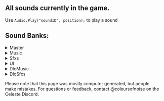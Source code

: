 ## All sounds currently in the game.
Use `Audio.Play("soundID", position);` to play a sound

## Sound Banks:
<details>
<summary>Master</summary>
<br/>
event:/game/04_cliffside/whiteblock_fallthru<br/>
event:/ui/world_map/whoosh/1000ms_back<br/>
event:/ui/world_map/whoosh/1000ms_forward<br/>
event:/ui/world_map/whoosh/400ms_back<br/>
event:/ui/world_map/whoosh/400ms_forward<br/>
event:/ui/world_map/whoosh/600ms_back<br/>
event:/ui/world_map/whoosh/600ms_forward<br/>
event:/ui/world_map/whoosh/700ms_back<br/>
event:/ui/world_map/whoosh/700ms_forward<br/>
event:/ui/world_map/whoosh/900ms_back<br/>
event:/ui/world_map/whoosh/900ms_forward<br/>
snapshot:/assist_game_speed/assist_speed_50<br/>
snapshot:/assist_game_speed/assist_speed_60<br/>
snapshot:/assist_game_speed/assist_speed_70<br/>
snapshot:/assist_game_speed/assist_speed_80<br/>
snapshot:/assist_game_speed/assist_speed_90<br/>
snapshot:/berry_cooperation/1000s_down<br/>
snapshot:/berry_cooperation/2000s_down<br/>
snapshot:/berry_cooperation/3000s_down<br/>
snapshot:/berry_cooperation/4000s_down<br/>
snapshot:/berry_cooperation/5000s_down<br/>
snapshot:/boss_pitch_sfx<br/>
snapshot:/char_granny_laughs_down<br/>
snapshot:/dialogue_in_progress<br/>
snapshot:/env_allamb_down<br/>
snapshot:/env_worldmap_down<br/>
snapshot:/game_00_prologue_amb_down<br/>
snapshot:/game_00_prologue_amb_off<br/>
snapshot:/game_00_verb<br/>
snapshot:/game_01_birdbros_finish<br/>
snapshot:/game_02_dreammemorial_fade<br/>
snapshot:/game_03_clutterswitch_moment<br/>
snapshot:/game_03_oshirofreakout<br/>
snapshot:/game_03_pico8room<br/>
snapshot:/game_04_gondolafeather_main<br/>
snapshot:/game_04_gondolafeather_verb<br/>
snapshot:/game_05_eyedeath<br/>
snapshot:/game_05_eyedistance<br/>
snapshot:/game_05_mus_pulse_controller<br/>
snapshot:/game_05_torch_arp<br/>
snapshot:/game_10_BIR_music_part01<br/>
snapshot:/game_10_BIR_music_part02<br/>
snapshot:/game_10_BIR_sfx<br/>
snapshot:/game_10_BIRd_wings_silenced<br/>
snapshot:/game_10_amb_voidspiral_active<br/>
snapshot:/game_10_cafe_computer_active<br/>
snapshot:/game_10_final_boost<br/>
snapshot:/game_10_glitch_active<br/>
snapshot:/game_10_golden_room_flavour<br/>
snapshot:/game_10_goldenroom_death_fix<br/>
snapshot:/game_10_granny_clouds_dialogue<br/>
snapshot:/game_10_in_space<br/>
snapshot:/game_10_inside_cafe<br/>
snapshot:/game_10_kevinpc_sendcontrol<br/>
snapshot:/game_10_kevinpc_verbtransition<br/>
snapshot:/game_gen_crystalheart<br/>
snapshot:/game_gen_large_berry_get<br/>
snapshot:/mus_cassette_amb_down<br/>
snapshot:/mus_lvl1_verbtransition<br/>
snapshot:/music_all_mute<br/>
snapshot:/music_mains_mute<br/>
snapshot:/music_reflection_secret<br/>
snapshot:/music_secretrevealed<br/>
snapshot:/pause_menu<br/>
snapshot:/underwater<br/>
snapshot:/variant_speed/variant_speed_120<br/>
snapshot:/variant_speed/variant_speed_140<br/>
snapshot:/variant_speed/variant_speed_160<br/>
</details>
<details>
<summary>Music</summary>
<br/>
event:/music/cassette/01_forsaken_city<br/>
event:/music/cassette/02_old_site<br/>
event:/music/cassette/03_resort<br/>
event:/music/cassette/04_cliffside<br/>
event:/music/cassette/05_mirror_temple<br/>
event:/music/cassette/06_reflection<br/>
event:/music/cassette/07_summit<br/>
event:/music/cassette/09_core<br/>
event:/music/lvl0/bridge<br/>
event:/music/lvl0/intro<br/>
event:/music/lvl0/title_ping<br/>
event:/music/lvl1/main<br/>
event:/music/lvl1/theo<br/>
event:/music/lvl2/awake<br/>
event:/music/lvl2/beginning<br/>
event:/music/lvl2/chase<br/>
event:/music/lvl2/dreamblock_sting_pt1<br/>
event:/music/lvl2/dreamblock_sting_pt2<br/>
event:/music/lvl2/evil_madeline<br/>
event:/music/lvl2/mirror<br/>
event:/music/lvl2/phone_end<br/>
event:/music/lvl2/phone_loop<br/>
event:/music/lvl3/clean<br/>
event:/music/lvl3/explore<br/>
event:/music/lvl3/intro<br/>
event:/music/lvl3/oshiro_chase<br/>
event:/music/lvl3/oshiro_theme<br/>
event:/music/lvl4/heavy_winds<br/>
event:/music/lvl4/main<br/>
event:/music/lvl4/minigame<br/>
event:/music/lvl5/middle_temple<br/>
event:/music/lvl5/mirror<br/>
event:/music/lvl5/mirror_cutscene<br/>
event:/music/lvl5/normal<br/>
event:/music/lvl6/badeline_acoustic<br/>
event:/music/lvl6/badeline_fight<br/>
event:/music/lvl6/badeline_glitch<br/>
event:/music/lvl6/madeline_and_theo<br/>
event:/music/lvl6/main<br/>
event:/music/lvl6/secret_room<br/>
event:/music/lvl6/starjump<br/>
event:/music/lvl6/the_fall<br/>
event:/music/lvl7/final_ascent<br/>
event:/music/lvl7/main<br/>
event:/music/lvl8/main<br/>
event:/music/lvl9/main<br/>
event:/music/menu/complete_area<br/>
event:/music/menu/complete_bside<br/>
event:/music/menu/complete_summit<br/>
event:/music/menu/credits<br/>
event:/music/menu/level_select<br/>
event:/music/remix/01_forsaken_city<br/>
event:/music/remix/02_old_site<br/>
event:/music/remix/03_resort<br/>
event:/music/remix/04_cliffside<br/>
event:/music/remix/05_mirror_temple<br/>
event:/music/remix/06_reflection<br/>
event:/music/remix/07_summit<br/>
event:/music/remix/09_core<br/>
event:/new_content/music/lvl10/cinematic/end_intro<br/>
snapshot:/boss_pitch_sfx<br/>
snapshot:/env_allamb_down<br/>
snapshot:/env_worldmap_down<br/>
snapshot:/game_00_prologue_amb_down<br/>
snapshot:/game_00_prologue_amb_off<br/>
snapshot:/game_04_gondolafeather_main<br/>
snapshot:/game_04_gondolafeather_verb<br/>
snapshot:/game_05_eyedistance<br/>
snapshot:/mus_cassette_amb_down<br/>
snapshot:/mus_lvl1_verbtransition<br/>
</details>
<details>
<summary>Sfxs</summary>
<br/>
event:/char/badeline/appear<br/>
event:/char/badeline/booster_begin<br/>
event:/char/badeline/booster_final<br/>
event:/char/badeline/booster_reappear<br/>
event:/char/badeline/booster_relocate<br/>
event:/char/badeline/booster_throw<br/>
event:/char/badeline/boss_bullet<br/>
event:/char/badeline/boss_hug<br/>
event:/char/badeline/boss_idle_air<br/>
event:/char/badeline/boss_laser_charge<br/>
event:/char/badeline/boss_laser_fire<br/>
event:/char/badeline/boss_prefight_getup<br/>
event:/char/badeline/climb_ledge<br/>
event:/char/badeline/dash_red_left<br/>
event:/char/badeline/dash_red_right<br/>
event:/char/badeline/disappear<br/>
event:/char/badeline/dreamblock_enter<br/>
event:/char/badeline/dreamblock_exit<br/>
event:/char/badeline/dreamblock_travel<br/>
event:/char/badeline/duck<br/>
event:/char/badeline/footstep<br/>
event:/char/badeline/grab<br/>
event:/char/badeline/grab_letgo<br/>
event:/char/badeline/handhold<br/>
event:/char/badeline/jump<br/>
event:/char/badeline/jump_assisted<br/>
event:/char/badeline/jump_climb_left<br/>
event:/char/badeline/jump_climb_right<br/>
event:/char/badeline/jump_dreamblock<br/>
event:/char/badeline/jump_special<br/>
event:/char/badeline/jump_super<br/>
event:/char/badeline/jump_superslide<br/>
event:/char/badeline/jump_superwall<br/>
event:/char/badeline/jump_wall_left<br/>
event:/char/badeline/jump_wall_right<br/>
event:/char/badeline/landing<br/>
event:/char/badeline/level_entry<br/>
event:/char/badeline/maddy_join<br/>
event:/char/badeline/maddy_split<br/>
event:/char/badeline/stand<br/>
event:/char/badeline/temple_move_chats<br/>
event:/char/badeline/temple_move_first<br/>
event:/char/badeline/wallslide<br/>
event:/char/dialogue/badeline<br/>
event:/char/dialogue/ex<br/>
event:/char/dialogue/granny<br/>
event:/char/dialogue/madeline<br/>
event:/char/dialogue/madeline_mirror<br/>
event:/char/dialogue/mom<br/>
event:/char/dialogue/oshiro<br/>
event:/char/dialogue/secret_character<br/>
event:/char/dialogue/sfx_support/phone_static_ex<br/>
event:/char/dialogue/sfx_support/phone_static_mom<br/>
event:/char/dialogue/theo<br/>
event:/char/dialogue/theo_mirror<br/>
event:/char/granny/cane_tap<br/>
event:/char/granny/laugh_firstphrase<br/>
event:/char/granny/laugh_oneha<br/>
event:/char/madeline/backpack_drop<br/>
event:/char/madeline/campfire_sit<br/>
event:/char/madeline/campfire_stand<br/>
event:/char/madeline/climb_ledge<br/>
event:/char/madeline/core_hair_charged<br/>
event:/char/madeline/crystaltheo_lift<br/>
event:/char/madeline/crystaltheo_throw<br/>
event:/char/madeline/dash_pink_left<br/>
event:/char/madeline/dash_pink_right<br/>
event:/char/madeline/dash_red_left<br/>
event:/char/madeline/dash_red_right<br/>
event:/char/madeline/death<br/>
event:/char/madeline/dreamblock_enter<br/>
event:/char/madeline/dreamblock_exit<br/>
event:/char/madeline/dreamblock_travel<br/>
event:/char/madeline/duck<br/>
event:/char/madeline/footstep<br/>
event:/char/madeline/grab<br/>
event:/char/madeline/grab_letgo<br/>
event:/char/madeline/handhold<br/>
event:/char/madeline/idle_crackknuckles<br/>
event:/char/madeline/idle_scratch<br/>
event:/char/madeline/idle_sneeze<br/>
event:/char/madeline/jump<br/>
event:/char/madeline/jump_assisted<br/>
event:/char/madeline/jump_climb_left<br/>
event:/char/madeline/jump_climb_right<br/>
event:/char/madeline/jump_dreamblock<br/>
event:/char/madeline/jump_special<br/>
event:/char/madeline/jump_super<br/>
event:/char/madeline/jump_superslide<br/>
event:/char/madeline/jump_superwall<br/>
event:/char/madeline/jump_wall_left<br/>
event:/char/madeline/jump_wall_right<br/>
event:/char/madeline/landing<br/>
event:/char/madeline/mirrortemple_big_landing<br/>
event:/char/madeline/predeath<br/>
event:/char/madeline/revive<br/>
event:/char/madeline/stand<br/>
event:/char/madeline/summit_areastart<br/>
event:/char/madeline/summit_flytonext<br/>
event:/char/madeline/summit_sit<br/>
event:/char/madeline/theo_collapse<br/>
event:/char/madeline/wallslide<br/>
event:/char/madeline/water_dash_gen<br/>
event:/char/madeline/water_dash_in<br/>
event:/char/madeline/water_dash_out<br/>
event:/char/madeline/water_in<br/>
event:/char/madeline/water_move_general<br/>
event:/char/madeline/water_move_shallow<br/>
event:/char/madeline/water_out<br/>
event:/char/oshiro/boss_charge<br/>
event:/char/oshiro/boss_enter_screen<br/>
event:/char/oshiro/boss_precharge<br/>
event:/char/oshiro/boss_reform<br/>
event:/char/oshiro/boss_slam_final<br/>
event:/char/oshiro/boss_slam_first<br/>
event:/char/oshiro/boss_transform_begin<br/>
event:/char/oshiro/boss_transform_burst<br/>
event:/char/oshiro/chat_collapse<br/>
event:/char/oshiro/chat_get_up<br/>
event:/char/oshiro/chat_turn_left<br/>
event:/char/oshiro/chat_turn_right<br/>
event:/char/oshiro/move_01_0xa_exit<br/>
event:/char/oshiro/move_02_03a_exit<br/>
event:/char/oshiro/move_03_08a_exit<br/>
event:/char/oshiro/move_04_pace_left<br/>
event:/char/oshiro/move_04_pace_right<br/>
event:/char/oshiro/move_05_09b_exit<br/>
event:/char/oshiro/move_06_04d_exit<br/>
event:/char/oshiro/move_07_roof00_enter<br/>
event:/char/oshiro/move_08_roof07_exit<br/>
event:/char/theo/phone_taps_loop<br/>
event:/char/theo/resort_ceilingvent_hey<br/>
event:/char/theo/resort_ceilingvent_popoff<br/>
event:/char/theo/resort_ceilingvent_seeya<br/>
event:/char/theo/resort_ceilingvent_shake<br/>
event:/char/theo/resort_crawl<br/>
event:/char/theo/resort_standtocrawl<br/>
event:/char/theo/resort_vent_grab<br/>
event:/char/theo/resort_vent_rip<br/>
event:/char/theo/resort_vent_tug<br/>
event:/char/theo/resort_vent_tumble<br/>
event:/char/theo/yolo_fist<br/>
event:/classic/pico8_boot<br/>
event:/classic/pico8_mus_00<br/>
event:/classic/pico8_mus_01<br/>
event:/classic/pico8_mus_02<br/>
event:/classic/pico8_mus_03<br/>
event:/classic/sfx0<br/>
event:/classic/sfx1<br/>
event:/classic/sfx13<br/>
event:/classic/sfx14<br/>
event:/classic/sfx15<br/>
event:/classic/sfx16<br/>
event:/classic/sfx2<br/>
event:/classic/sfx23<br/>
event:/classic/sfx3<br/>
event:/classic/sfx35<br/>
event:/classic/sfx37<br/>
event:/classic/sfx38<br/>
event:/classic/sfx4<br/>
event:/classic/sfx5<br/>
event:/classic/sfx51<br/>
event:/classic/sfx54<br/>
event:/classic/sfx55<br/>
event:/classic/sfx6<br/>
event:/classic/sfx61<br/>
event:/classic/sfx62<br/>
event:/classic/sfx7<br/>
event:/classic/sfx8<br/>
event:/classic/sfx9<br/>
event:/env/amb/00_prologue<br/>
event:/env/amb/01_main<br/>
event:/env/amb/02_awake<br/>
event:/env/amb/02_dream<br/>
event:/env/amb/03_exterior<br/>
event:/env/amb/03_interior<br/>
event:/env/amb/03_pico8_closeup<br/>
event:/env/amb/04_main<br/>
event:/env/amb/05_interior_dark<br/>
event:/env/amb/05_interior_main<br/>
event:/env/amb/05_mirror_sequence<br/>
event:/env/amb/06_lake<br/>
event:/env/amb/06_main<br/>
event:/env/amb/09_main<br/>
event:/env/amb/worldmap<br/>
event:/env/local/02_old_site/phone_lamp<br/>
event:/env/local/03_resort/broken_window_large<br/>
event:/env/local/03_resort/broken_window_small<br/>
event:/env/local/03_resort/pico8_machine<br/>
event:/env/local/06_reflection/boss_idle_ground<br/>
event:/env/local/07_summit/flag_flap<br/>
event:/env/local/09_core/conveyor_idle<br/>
event:/env/local/09_core/fireballs_idle<br/>
event:/env/local/09_core/lavagate_idle<br/>
event:/env/local/campfire_loop<br/>
event:/env/local/campfire_start<br/>
event:/env/local/waterfall_big_in<br/>
event:/env/local/waterfall_big_main<br/>
event:/env/local/waterfall_small_in_deep<br/>
event:/env/local/waterfall_small_in_shallow<br/>
event:/env/local/waterfall_small_main<br/>
event:/env/state/underwater<br/>
event:/game/00_prologue/bridge_rumble_loop<br/>
event:/game/00_prologue/bridge_support_break<br/>
event:/game/00_prologue/car_down<br/>
event:/game/00_prologue/car_up<br/>
event:/game/00_prologue/fallblock_first_impact<br/>
event:/game/00_prologue/fallblock_first_shake<br/>
event:/game/00_prologue/intro_vignette<br/>
event:/game/01_forsaken_city/birdbros_finish<br/>
event:/game/01_forsaken_city/birdbros_fly_loop<br/>
event:/game/01_forsaken_city/birdbros_thrust<br/>
event:/game/01_forsaken_city/console_blue<br/>
event:/game/01_forsaken_city/console_purple<br/>
event:/game/01_forsaken_city/console_red<br/>
event:/game/01_forsaken_city/console_static_long<br/>
event:/game/01_forsaken_city/console_static_loop<br/>
event:/game/01_forsaken_city/console_static_short<br/>
event:/game/01_forsaken_city/console_white<br/>
event:/game/01_forsaken_city/console_yellow<br/>
event:/game/01_forsaken_city/fallblock_ice_impact<br/>
event:/game/01_forsaken_city/fallblock_ice_shake<br/>
event:/game/01_forsaken_city/zip_mover<br/>
event:/game/02_old_site/lantern_hit<br/>
event:/game/02_old_site/sequence_badeline_intro<br/>
event:/game/02_old_site/sequence_mirror<br/>
event:/game/02_old_site/sequence_phone_pickup<br/>
event:/game/02_old_site/sequence_phone_ring_loop<br/>
event:/game/02_old_site/sequence_phone_ringtone_loop<br/>
event:/game/02_old_site/sequence_phone_transform<br/>
event:/game/02_old_site/theoselfie_foley<br/>
event:/game/02_old_site/theoselfie_photo_filter<br/>
event:/game/02_old_site/theoselfie_photo_in<br/>
event:/game/02_old_site/theoselfie_photo_out<br/>
event:/game/03_resort/clutterswitch_books<br/>
event:/game/03_resort/clutterswitch_boxes<br/>
event:/game/03_resort/clutterswitch_finish<br/>
event:/game/03_resort/clutterswitch_linens<br/>
event:/game/03_resort/clutterswitch_return<br/>
event:/game/03_resort/deskbell_again<br/>
event:/game/03_resort/door_metal_close<br/>
event:/game/03_resort/door_metal_open<br/>
event:/game/03_resort/door_wood_close<br/>
event:/game/03_resort/door_wood_open<br/>
event:/game/03_resort/fallblock_wood_impact<br/>
event:/game/03_resort/fallblock_wood_shake<br/>
event:/game/03_resort/fallblock_wooddistant_impact<br/>
event:/game/03_resort/fluff_tendril_emerge<br/>
event:/game/03_resort/fluff_tendril_recede<br/>
event:/game/03_resort/fluff_tendril_touch<br/>
event:/game/03_resort/forcefield_bump<br/>
event:/game/03_resort/forcefield_idle_loop<br/>
event:/game/03_resort/forcefield_vanish<br/>
event:/game/03_resort/key_unlock<br/>
event:/game/03_resort/lantern_bump<br/>
event:/game/03_resort/memo_in<br/>
event:/game/03_resort/memo_out<br/>
event:/game/03_resort/platform_horiz_left<br/>
event:/game/03_resort/platform_horiz_right<br/>
event:/game/03_resort/platform_vert_down_loop<br/>
event:/game/03_resort/platform_vert_end<br/>
event:/game/03_resort/platform_vert_start<br/>
event:/game/03_resort/platform_vert_up_loop<br/>
event:/game/03_resort/sequence_oshiro_intro<br/>
event:/game/03_resort/sequence_oshirofluff_pt1<br/>
event:/game/03_resort/sequence_oshirofluff_pt2<br/>
event:/game/03_resort/suite_bad_ceilingbreak<br/>
event:/game/03_resort/suite_bad_exittop<br/>
event:/game/03_resort/suite_bad_intro<br/>
event:/game/03_resort/suite_bad_mirrorbreak<br/>
event:/game/03_resort/suite_bad_moveroof<br/>
event:/game/03_resort/suite_bad_movestageleft<br/>
event:/game/03_resort/trapdoor_frombottom<br/>
event:/game/03_resort/trapdoor_fromtop<br/>
event:/game/04_cliffside/arrowblock_activate<br/>
event:/game/04_cliffside/arrowblock_break<br/>
event:/game/04_cliffside/arrowblock_debris<br/>
event:/game/04_cliffside/arrowblock_move<br/>
event:/game/04_cliffside/arrowblock_reappear<br/>
event:/game/04_cliffside/arrowblock_reform_begin<br/>
event:/game/04_cliffside/arrowblock_side_depress<br/>
event:/game/04_cliffside/arrowblock_side_release<br/>
event:/game/04_cliffside/cloud_blue_boost<br/>
event:/game/04_cliffside/cloud_pink_boost<br/>
event:/game/04_cliffside/cloud_pink_reappear<br/>
event:/game/04_cliffside/gondola_cliffmechanism_start<br/>
event:/game/04_cliffside/gondola_finish<br/>
event:/game/04_cliffside/gondola_halted_loop<br/>
event:/game/04_cliffside/gondola_movement_loop<br/>
event:/game/04_cliffside/gondola_restart<br/>
event:/game/04_cliffside/gondola_scaryhair_01<br/>
event:/game/04_cliffside/gondola_scaryhair_02<br/>
event:/game/04_cliffside/gondola_scaryhair_03<br/>
event:/game/04_cliffside/gondola_theo_fall<br/>
event:/game/04_cliffside/gondola_theo_lever_fail<br/>
event:/game/04_cliffside/gondola_theo_lever_start<br/>
event:/game/04_cliffside/gondola_theo_recover<br/>
event:/game/04_cliffside/gondola_theoselfie_halt<br/>
event:/game/04_cliffside/greenbooster_dash<br/>
event:/game/04_cliffside/greenbooster_end<br/>
event:/game/04_cliffside/greenbooster_enter<br/>
event:/game/04_cliffside/greenbooster_reappear<br/>
event:/game/04_cliffside/snowball_impact<br/>
event:/game/04_cliffside/snowball_spawn<br/>
event:/game/04_cliffside/stone_blockade<br/>
event:/game/05_mirror_temple/bladespinner_spin<br/>
event:/game/05_mirror_temple/button_activate<br/>
event:/game/05_mirror_temple/button_depress<br/>
event:/game/05_mirror_temple/button_return<br/>
event:/game/05_mirror_temple/crackedwall_vanish<br/>
event:/game/05_mirror_temple/crystaltheo_break_free<br/>
event:/game/05_mirror_temple/crystaltheo_hit_ground<br/>
event:/game/05_mirror_temple/crystaltheo_hit_side<br/>
event:/game/05_mirror_temple/eye_pulse<br/>
event:/game/05_mirror_temple/eyebro_eyemove<br/>
event:/game/05_mirror_temple/eyewall_bounce<br/>
event:/game/05_mirror_temple/eyewall_destroy<br/>
event:/game/05_mirror_temple/gate_main_close<br/>
event:/game/05_mirror_temple/gate_main_open<br/>
event:/game/05_mirror_temple/gate_theo_close<br/>
event:/game/05_mirror_temple/gate_theo_open<br/>
event:/game/05_mirror_temple/key_unlock_dark<br/>
event:/game/05_mirror_temple/key_unlock_light<br/>
event:/game/05_mirror_temple/mainmirror_reveal<br/>
event:/game/05_mirror_temple/mainmirror_torch_lit_1<br/>
event:/game/05_mirror_temple/mainmirror_torch_lit_2<br/>
event:/game/05_mirror_temple/mainmirror_torch_loop<br/>
event:/game/05_mirror_temple/redbooster_dash<br/>
event:/game/05_mirror_temple/redbooster_end<br/>
event:/game/05_mirror_temple/redbooster_enter<br/>
event:/game/05_mirror_temple/redbooster_move<br/>
event:/game/05_mirror_temple/redbooster_reappear<br/>
event:/game/05_mirror_temple/room_lightlevel_down<br/>
event:/game/05_mirror_temple/room_lightlevel_up<br/>
event:/game/05_mirror_temple/seeker_aggro<br/>
event:/game/05_mirror_temple/seeker_booped<br/>
event:/game/05_mirror_temple/seeker_dash<br/>
event:/game/05_mirror_temple/seeker_dash_turn<br/>
event:/game/05_mirror_temple/seeker_death<br/>
event:/game/05_mirror_temple/seeker_hit_lightwall<br/>
event:/game/05_mirror_temple/seeker_hit_normal<br/>
event:/game/05_mirror_temple/seeker_playercontrolstart<br/>
event:/game/05_mirror_temple/seeker_revive<br/>
event:/game/05_mirror_temple/seeker_statue_break<br/>
event:/game/05_mirror_temple/swapblock_move<br/>
event:/game/05_mirror_temple/swapblock_move_end<br/>
event:/game/05_mirror_temple/swapblock_return<br/>
event:/game/05_mirror_temple/swapblock_return_end<br/>
event:/game/05_mirror_temple/torch_activate<br/>
event:/game/06_reflection/badeline_feather_slice<br/>
event:/game/06_reflection/badeline_freakout_1<br/>
event:/game/06_reflection/badeline_freakout_2<br/>
event:/game/06_reflection/badeline_freakout_3<br/>
event:/game/06_reflection/badeline_freakout_4<br/>
event:/game/06_reflection/badeline_freakout_5<br/>
event:/game/06_reflection/badeline_pull_cliffbreak<br/>
event:/game/06_reflection/badeline_pull_impact<br/>
event:/game/06_reflection/badeline_pull_rumble_loop<br/>
event:/game/06_reflection/badeline_pull_whooshdown<br/>
event:/game/06_reflection/boss_spikes_burst<br/>
event:/game/06_reflection/crushblock_activate<br/>
event:/game/06_reflection/crushblock_impact<br/>
event:/game/06_reflection/crushblock_move_loop<br/>
event:/game/06_reflection/crushblock_rest<br/>
event:/game/06_reflection/crushblock_rest_waypoint<br/>
event:/game/06_reflection/crushblock_return_loop<br/>
event:/game/06_reflection/fall_spike_smash<br/>
event:/game/06_reflection/fallblock_boss_impact<br/>
event:/game/06_reflection/fallblock_boss_shake<br/>
event:/game/06_reflection/feather_bubble_bounce<br/>
event:/game/06_reflection/feather_bubble_get<br/>
event:/game/06_reflection/feather_bubble_renew<br/>
event:/game/06_reflection/feather_get<br/>
event:/game/06_reflection/feather_reappear<br/>
event:/game/06_reflection/feather_renew<br/>
event:/game/06_reflection/feather_state_bump<br/>
event:/game/06_reflection/feather_state_end<br/>
event:/game/06_reflection/feather_state_loop<br/>
event:/game/06_reflection/feather_state_warning<br/>
event:/game/06_reflection/hug_badeline_glow<br/>
event:/game/06_reflection/hug_image_1<br/>
event:/game/06_reflection/hug_image_2<br/>
event:/game/06_reflection/hug_image_3<br/>
event:/game/06_reflection/hug_levelup_text_in<br/>
event:/game/06_reflection/hug_levelup_text_out<br/>
event:/game/06_reflection/pinballbumper_hit<br/>
event:/game/06_reflection/pinballbumper_reset<br/>
event:/game/06_reflection/scaryhair_move<br/>
event:/game/06_reflection/scaryhair_whoosh<br/>
event:/game/06_reflection/supersecret_dashflavour<br/>
event:/game/06_reflection/supersecret_heartappear<br/>
event:/game/06_reflection/supersecret_torch_1<br/>
event:/game/06_reflection/supersecret_torch_2<br/>
event:/game/06_reflection/supersecret_torch_3<br/>
event:/game/06_reflection/supersecret_torch_4<br/>
event:/game/07_summit/altitude_count<br/>
event:/game/07_summit/checkpoint_confetti<br/>
event:/game/07_summit/gem_get<br/>
event:/game/07_summit/gem_unlock_1<br/>
event:/game/07_summit/gem_unlock_2<br/>
event:/game/07_summit/gem_unlock_3<br/>
event:/game/07_summit/gem_unlock_4<br/>
event:/game/07_summit/gem_unlock_5<br/>
event:/game/07_summit/gem_unlock_6<br/>
event:/game/07_summit/gem_unlock_complete<br/>
event:/game/09_core/bounceblock_break<br/>
event:/game/09_core/bounceblock_reappear<br/>
event:/game/09_core/bounceblock_touch<br/>
event:/game/09_core/conveyor_activate<br/>
event:/game/09_core/final_heart_get<br/>
event:/game/09_core/frontdoor_heartfill<br/>
event:/game/09_core/frontdoor_unlock<br/>
event:/game/09_core/hotpinball_activate<br/>
event:/game/09_core/iceball_break<br/>
event:/game/09_core/iceblock_reappear<br/>
event:/game/09_core/iceblock_touch<br/>
event:/game/09_core/pinballbumper_hit<br/>
event:/game/09_core/rising_threat<br/>
event:/game/09_core/switch_dies<br/>
event:/game/09_core/switch_to_cold<br/>
event:/game/09_core/switch_to_hot<br/>
event:/game/general/assist_dreamblockbounce<br/>
event:/game/general/assist_nonsolid_in<br/>
event:/game/general/assist_nonsolid_out<br/>
event:/game/general/assist_screenbottom<br/>
event:/game/general/bird_in<br/>
event:/game/general/bird_land_dirt<br/>
event:/game/general/bird_peck<br/>
event:/game/general/bird_squawk<br/>
event:/game/general/bird_startle<br/>
event:/game/general/birdbaby_flyaway<br/>
event:/game/general/birdbaby_hop<br/>
event:/game/general/birdbaby_tweet_loop<br/>
event:/game/general/cassette_block_switch_1<br/>
event:/game/general/cassette_block_switch_2<br/>
event:/game/general/cassette_bubblereturn<br/>
event:/game/general/cassette_get<br/>
event:/game/general/cassette_preview<br/>
event:/game/general/crystalheart_blue_get<br/>
event:/game/general/crystalheart_bounce<br/>
event:/game/general/crystalheart_gold_get<br/>
event:/game/general/crystalheart_pulse<br/>
event:/game/general/crystalheart_red_get<br/>
event:/game/general/debris_dirt<br/>
event:/game/general/debris_stone<br/>
event:/game/general/debris_wood<br/>
event:/game/general/diamond_return<br/>
event:/game/general/diamond_touch<br/>
event:/game/general/fallblock_impact<br/>
event:/game/general/fallblock_shake<br/>
event:/game/general/key_get<br/>
event:/game/general/lookout_move<br/>
event:/game/general/lookout_use<br/>
event:/game/general/passage_closed_behind<br/>
event:/game/general/platform_disintegrate<br/>
event:/game/general/platform_return<br/>
event:/game/general/secret_revealed<br/>
event:/game/general/seed_complete_berry<br/>
event:/game/general/seed_complete_main<br/>
event:/game/general/seed_poof<br/>
event:/game/general/seed_pulse<br/>
event:/game/general/seed_reappear<br/>
event:/game/general/seed_touch<br/>
event:/game/general/spotlight_intro<br/>
event:/game/general/spotlight_outro<br/>
event:/game/general/spring<br/>
event:/game/general/strawberry_blue_pulse<br/>
event:/game/general/strawberry_blue_touch<br/>
event:/game/general/strawberry_flyaway<br/>
event:/game/general/strawberry_get<br/>
event:/game/general/strawberry_laugh<br/>
event:/game/general/strawberry_pulse<br/>
event:/game/general/strawberry_touch<br/>
event:/game/general/strawberry_wingflap<br/>
event:/game/general/thing_booped<br/>
event:/game/general/touchswitch_any<br/>
event:/game/general/touchswitch_gate_finish<br/>
event:/game/general/touchswitch_gate_open<br/>
event:/game/general/touchswitch_last<br/>
event:/game/general/touchswitch_last_cutoff<br/>
event:/game/general/touchswitch_last_oneshot<br/>
event:/game/general/wall_break_dirt<br/>
event:/game/general/wall_break_ice<br/>
event:/game/general/wall_break_stone<br/>
event:/game/general/wall_break_wood<br/>
event:/music/remix/01_forsaken_city<br/>
event:/music/remix/02_old_site<br/>
event:/music/remix/03_resort<br/>
event:/music/remix/04_cliffside<br/>
event:/music/remix/05_mirror_temple<br/>
event:/music/remix/06_reflection<br/>
event:/music/remix/07_summit<br/>
event:/music/remix/09_core<br/>
event:/new_content/game/10_farewell/bird_fly_uptonext<br/>
event:/state/underwater<br/>
event:/ui/game/general_text_loop<br/>
event:/ui/game/increment_dashcount<br/>
event:/ui/game/increment_strawberry<br/>
event:/ui/main/assist_button_info<br/>
event:/ui/main/assist_button_no<br/>
event:/ui/main/assist_button_yes<br/>
event:/ui/main/assist_info_whistle<br/>
event:/ui/main/bside_intro_text<br/>
event:/ui/postgame/death_appear<br/>
event:/ui/postgame/goldberry_count<br/>
event:/ui/world_map/icon/assist_skip<br/>
snapshot:/berry_cooperation/1000s_down<br/>
snapshot:/berry_cooperation/2000s_down<br/>
snapshot:/berry_cooperation/3000s_down<br/>
snapshot:/berry_cooperation/4000s_down<br/>
snapshot:/berry_cooperation/5000s_down<br/>
snapshot:/char_granny_laughs_down<br/>
snapshot:/env_allamb_down<br/>
snapshot:/game_00_verb<br/>
snapshot:/game_01_birdbros_finish<br/>
snapshot:/game_03_clutterswitch_moment<br/>
snapshot:/game_03_oshirofreakout<br/>
snapshot:/game_03_pico8room<br/>
snapshot:/game_05_eyedeath<br/>
snapshot:/game_05_mus_pulse_controller<br/>
snapshot:/game_05_torch_arp<br/>
snapshot:/game_gen_crystalheart<br/>
snapshot:/game_gen_large_berry_get<br/>
snapshot:/music_all_mute<br/>
snapshot:/music_reflection_secret<br/>
snapshot:/music_secretrevealed<br/>
snapshot:/underwater<br/>
</details>
<details>
<summary>UI</summary>
<br/>
event:/game/03_resort/clutterswitch_squish<br/>
event:/ui/game/chatoptions_appear<br/>
event:/ui/game/chatoptions_roll_down<br/>
event:/ui/game/chatoptions_roll_up<br/>
event:/ui/game/chatoptions_select<br/>
event:/ui/game/hotspot_main_in<br/>
event:/ui/game/hotspot_main_out<br/>
event:/ui/game/hotspot_note_in<br/>
event:/ui/game/hotspot_note_out<br/>
event:/ui/game/lookout_off<br/>
event:/ui/game/lookout_on<br/>
event:/ui/game/memorial_dream_loop<br/>
event:/ui/game/memorial_dream_text_in<br/>
event:/ui/game/memorial_dream_text_loop<br/>
event:/ui/game/memorial_dream_text_out<br/>
event:/ui/game/memorial_text_in<br/>
event:/ui/game/memorial_text_loop<br/>
event:/ui/game/memorial_text_out<br/>
event:/ui/game/pause<br/>
event:/ui/game/textadvance_madeline<br/>
event:/ui/game/textadvance_other<br/>
event:/ui/game/textbox_madeline_in<br/>
event:/ui/game/textbox_madeline_out<br/>
event:/ui/game/textbox_other_in<br/>
event:/ui/game/textbox_other_out<br/>
event:/ui/game/tutorial_note_flip_back<br/>
event:/ui/game/tutorial_note_flip_front<br/>
event:/ui/game/unpause<br/>
event:/ui/main/button_back<br/>
event:/ui/main/button_climb<br/>
event:/ui/main/button_invalid<br/>
event:/ui/main/button_lowkey<br/>
event:/ui/main/button_select<br/>
event:/ui/main/button_toggle_off<br/>
event:/ui/main/button_toggle_on<br/>
event:/ui/main/message_confirm<br/>
event:/ui/main/postcard_ch1_in<br/>
event:/ui/main/postcard_ch1_out<br/>
event:/ui/main/postcard_ch2_in<br/>
event:/ui/main/postcard_ch2_out<br/>
event:/ui/main/postcard_ch3_in<br/>
event:/ui/main/postcard_ch3_out<br/>
event:/ui/main/postcard_ch4_in<br/>
event:/ui/main/postcard_ch4_out<br/>
event:/ui/main/postcard_ch5_in<br/>
event:/ui/main/postcard_ch5_out<br/>
event:/ui/main/postcard_ch6_in<br/>
event:/ui/main/postcard_ch6_out<br/>
event:/ui/main/postcard_csides_in<br/>
event:/ui/main/postcard_csides_out<br/>
event:/ui/main/rename_entry_accept<br/>
event:/ui/main/rename_entry_backspace<br/>
event:/ui/main/rename_entry_char<br/>
event:/ui/main/rename_entry_rollover<br/>
event:/ui/main/rename_entry_space<br/>
event:/ui/main/rollover_down<br/>
event:/ui/main/rollover_up<br/>
event:/ui/main/savefile_begin<br/>
event:/ui/main/savefile_delete<br/>
event:/ui/main/savefile_rename_start<br/>
event:/ui/main/savefile_rollover_down<br/>
event:/ui/main/savefile_rollover_first<br/>
event:/ui/main/savefile_rollover_up<br/>
event:/ui/main/title_firstinput<br/>
event:/ui/main/whoosh_large_in<br/>
event:/ui/main/whoosh_large_out<br/>
event:/ui/main/whoosh_list_in<br/>
event:/ui/main/whoosh_list_out<br/>
event:/ui/main/whoosh_savefile_in<br/>
event:/ui/main/whoosh_savefile_out<br/>
event:/ui/postgame/crystal_heart<br/>
event:/ui/postgame/death_count<br/>
event:/ui/postgame/death_final<br/>
event:/ui/postgame/strawberry_count<br/>
event:/ui/postgame/strawberry_total<br/>
event:/ui/postgame/strawberry_total_all<br/>
event:/ui/postgame/unlock_bside<br/>
event:/ui/postgame/unlock_newchapter<br/>
event:/ui/world_map/chapter/back<br/>
event:/ui/world_map/chapter/checkpoint_back<br/>
event:/ui/world_map/chapter/checkpoint_photo_add<br/>
event:/ui/world_map/chapter/checkpoint_photo_remove<br/>
event:/ui/world_map/chapter/checkpoint_start<br/>
event:/ui/world_map/chapter/level_select<br/>
event:/ui/world_map/chapter/pane_contract<br/>
event:/ui/world_map/chapter/pane_expand<br/>
event:/ui/world_map/chapter/tab_roll_left<br/>
event:/ui/world_map/chapter/tab_roll_right<br/>
event:/ui/world_map/icon/flip_left<br/>
event:/ui/world_map/icon/flip_right<br/>
event:/ui/world_map/icon/roll_left<br/>
event:/ui/world_map/icon/roll_right<br/>
event:/ui/world_map/icon/select<br/>
event:/ui/world_map/journal/back<br/>
event:/ui/world_map/journal/heart_grab<br/>
event:/ui/world_map/journal/heart_release<br/>
event:/ui/world_map/journal/heart_roll<br/>
event:/ui/world_map/journal/heart_shift_down<br/>
event:/ui/world_map/journal/heart_shift_up<br/>
event:/ui/world_map/journal/page_cover_back<br/>
event:/ui/world_map/journal/page_cover_forward<br/>
event:/ui/world_map/journal/page_main_back<br/>
event:/ui/world_map/journal/page_main_forward<br/>
event:/ui/world_map/journal/select<br/>
snapshot:/game_02_dreammemorial_fade<br/>
</details>
<details>
<summary>DlcMusic</summary>
<br/>
event:/new_content/music/lvl10/cassette_rooms<br/>
event:/new_content/music/lvl10/cinematic/bird_crash_first<br/>
event:/new_content/music/lvl10/cinematic/bird_crash_second<br/>
event:/new_content/music/lvl10/cinematic/end<br/>
event:/new_content/music/lvl10/final_run<br/>
event:/new_content/music/lvl10/golden_room<br/>
event:/new_content/music/lvl10/granny_farewell<br/>
event:/new_content/music/lvl10/intermission_heartgroove<br/>
event:/new_content/music/lvl10/intermission_powerpoint<br/>
event:/new_content/music/lvl10/part01<br/>
event:/new_content/music/lvl10/part02<br/>
event:/new_content/music/lvl10/part03<br/>
event:/new_content/music/lvl10/reconciliation<br/>
snapshot:/game_10_in_space<br/>
snapshot:/game_10_kevinpc_sendcontrol<br/>
snapshot:/game_10_kevinpc_verbtransition<br/>
</details>
<details>
<summary>DlcSfxs</summary>
<br/>
event:/char/dialogue/theo<br/>
event:/char/dialogue/theo_webcam<br/>
event:/game/06_reflection/crushblock_move_loop_covert<br/>
event:/new_content/char/badeline/birdcrash_scene_float<br/>
event:/new_content/char/badeline/booster_finalfinal_part1<br/>
event:/new_content/char/badeline/booster_finalfinal_part2<br/>
event:/new_content/char/badeline/booster_first_appear<br/>
event:/new_content/char/badeline/booster_relocate_slow<br/>
event:/new_content/char/badeline/maddy_join_quick<br/>
event:/new_content/char/granny/cane_tap_ending<br/>
event:/new_content/char/granny/dissipate<br/>
event:/new_content/char/madeline/bounce_boost<br/>
event:/new_content/char/madeline/death_golden<br/>
event:/new_content/char/madeline/glider_drop<br/>
event:/new_content/char/madeline/hiccup_ducking<br/>
event:/new_content/char/madeline/hiccup_standing<br/>
event:/new_content/char/madeline/screenentry_golden<br/>
event:/new_content/char/madeline/screenentry_gran<br/>
event:/new_content/char/madeline/screenentry_gran_landing<br/>
event:/new_content/char/madeline/screenentry_lowgrav<br/>
event:/new_content/char/madeline/screenentry_stubborn<br/>
event:/new_content/char/tutorial_ghost/appear<br/>
event:/new_content/char/tutorial_ghost/dash_red_left<br/>
event:/new_content/char/tutorial_ghost/dash_red_right<br/>
event:/new_content/char/tutorial_ghost/disappear<br/>
event:/new_content/char/tutorial_ghost/dreamblock_sequence<br/>
event:/new_content/char/tutorial_ghost/footstep<br/>
event:/new_content/char/tutorial_ghost/grab<br/>
event:/new_content/char/tutorial_ghost/handhold<br/>
event:/new_content/char/tutorial_ghost/jump<br/>
event:/new_content/char/tutorial_ghost/jump_super<br/>
event:/new_content/char/tutorial_ghost/land<br/>
event:/new_content/env/10_electricity<br/>
event:/new_content/env/10_endscene<br/>
event:/new_content/env/10_grannyclouds<br/>
event:/new_content/env/10_rain<br/>
event:/new_content/env/10_rushingvoid<br/>
event:/new_content/env/10_space_underwater<br/>
event:/new_content/env/10_voidspiral<br/>
event:/new_content/env/local/cafe_computer<br/>
event:/new_content/env/local/cafe_sign<br/>
event:/new_content/env/local/kevinpc<br/>
event:/new_content/env/local/tutorial_static_left<br/>
event:/new_content/env/local/tutorial_static_right<br/>
event:/new_content/game/10_farewell/bird_camera_pan_up<br/>
event:/new_content/game/10_farewell/bird_crashscene_leave<br/>
event:/new_content/game/10_farewell/bird_crashscene_recover<br/>
event:/new_content/game/10_farewell/bird_crashscene_relocate<br/>
event:/new_content/game/10_farewell/bird_crashscene_start<br/>
event:/new_content/game/10_farewell/bird_crashscene_twitch_1<br/>
event:/new_content/game/10_farewell/bird_crashscene_twitch_2<br/>
event:/new_content/game/10_farewell/bird_crashscene_twitch_3<br/>
event:/new_content/game/10_farewell/bird_flappyscene<br/>
event:/new_content/game/10_farewell/bird_flappyscene_entry<br/>
event:/new_content/game/10_farewell/bird_flyuproll<br/>
event:/new_content/game/10_farewell/bird_relocate<br/>
event:/new_content/game/10_farewell/bird_startle<br/>
event:/new_content/game/10_farewell/bird_throw<br/>
event:/new_content/game/10_farewell/bird_wingflap<br/>
event:/new_content/game/10_farewell/cafe_computer_off<br/>
event:/new_content/game/10_farewell/cafe_computer_on<br/>
event:/new_content/game/10_farewell/cafe_computer_on_old<br/>
event:/new_content/game/10_farewell/cafe_computer_startupsfx<br/>
event:/new_content/game/10_farewell/endscene_attachment_click<br/>
event:/new_content/game/10_farewell/endscene_attachment_notify<br/>
event:/new_content/game/10_farewell/endscene_dial_theo<br/>
event:/new_content/game/10_farewell/endscene_final_input<br/>
event:/new_content/game/10_farewell/endscene_photo_zoom<br/>
event:/new_content/game/10_farewell/fakeheart_bounce<br/>
event:/new_content/game/10_farewell/fakeheart_get<br/>
event:/new_content/game/10_farewell/fakeheart_pulse<br/>
event:/new_content/game/10_farewell/fusebox_hit_1<br/>
event:/new_content/game/10_farewell/fusebox_hit_2<br/>
event:/new_content/game/10_farewell/glider_emancipate<br/>
event:/new_content/game/10_farewell/glider_engage<br/>
event:/new_content/game/10_farewell/glider_land<br/>
event:/new_content/game/10_farewell/glider_movement<br/>
event:/new_content/game/10_farewell/glider_platform_dissipate<br/>
event:/new_content/game/10_farewell/glider_wallbounce_left<br/>
event:/new_content/game/10_farewell/glider_wallbounce_right<br/>
event:/new_content/game/10_farewell/glitch_long<br/>
event:/new_content/game/10_farewell/glitch_medium<br/>
event:/new_content/game/10_farewell/glitch_short<br/>
event:/new_content/game/10_farewell/heart_door<br/>
event:/new_content/game/10_farewell/key_unlock_1<br/>
event:/new_content/game/10_farewell/key_unlock_2<br/>
event:/new_content/game/10_farewell/key_unlock_3<br/>
event:/new_content/game/10_farewell/key_unlock_4<br/>
event:/new_content/game/10_farewell/key_unlock_5<br/>
event:/new_content/game/10_farewell/lightning_strike<br/>
event:/new_content/game/10_farewell/locked_door_appear_1<br/>
event:/new_content/game/10_farewell/locked_door_appear_2<br/>
event:/new_content/game/10_farewell/locked_door_appear_3<br/>
event:/new_content/game/10_farewell/locked_door_appear_4<br/>
event:/new_content/game/10_farewell/locked_door_appear_5<br/>
event:/new_content/game/10_farewell/pico8_flag<br/>
event:/new_content/game/10_farewell/pinkdiamond_return<br/>
event:/new_content/game/10_farewell/pinkdiamond_touch<br/>
event:/new_content/game/10_farewell/ppt_cube_transition<br/>
event:/new_content/game/10_farewell/ppt_dissolve_transition<br/>
event:/new_content/game/10_farewell/ppt_doubleclick<br/>
event:/new_content/game/10_farewell/ppt_happy_wavedashing<br/>
event:/new_content/game/10_farewell/ppt_impossible<br/>
event:/new_content/game/10_farewell/ppt_its_easy<br/>
event:/new_content/game/10_farewell/ppt_mouseclick<br/>
event:/new_content/game/10_farewell/ppt_spinning_transition<br/>
event:/new_content/game/10_farewell/ppt_wavedash_whoosh<br/>
event:/new_content/game/10_farewell/puffer_boop<br/>
event:/new_content/game/10_farewell/puffer_expand<br/>
event:/new_content/game/10_farewell/puffer_reform<br/>
event:/new_content/game/10_farewell/puffer_return<br/>
event:/new_content/game/10_farewell/puffer_shrink<br/>
event:/new_content/game/10_farewell/puffer_splode<br/>
event:/new_content/game/10_farewell/quake_onset<br/>
event:/new_content/game/10_farewell/quake_rockbreak<br/>
event:/new_content/game/10_farewell/strawberry_gold_detach<br/>
event:/new_content/game/10_farewell/zip_mover<br/>
event:/new_content/timeline_bubble_to_remembered<br/>
event:/new_content/ui/postcard_variants_in<br/>
event:/new_content/ui/postcard_variants_out<br/>
event:/new_content/ui/rename_entry_accept_locked<br/>
event:/new_content/ui/skip_all<br/>
event:/state/cafe_computer_active<br/>
event:/ui/postgame/unlock_newchapter_icon<br/>
snapshot:/game_10_BIR_music_part01<br/>
snapshot:/game_10_BIR_music_part02<br/>
snapshot:/game_10_BIR_sfx<br/>
snapshot:/game_10_amb_voidspiral_active<br/>
snapshot:/game_10_cafe_computer_active<br/>
snapshot:/game_10_final_boost<br/>
snapshot:/game_10_glitch_active<br/>
snapshot:/game_10_goldenroom_death_fix<br/>
snapshot:/game_gen_crystalheart<br/>
snapshot:/game_gen_large_berry_get<br/>
</details>

Please note that this page was mostly computer generated, but people make mistakes. For questions or feedback, contact @coloursofnoise on the Celeste Discord.